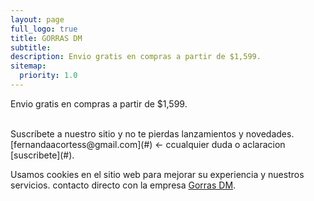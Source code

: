 ```yaml
---
layout: page
full_logo: true
title: GORRAS DM
subtitle: 
description: Envio gratis en compras a partir de $1,599.
sitemap:
  priority: 1.0
---
```

<p class="describe-text">Envio gratis en compras a partir de $1,599.</p>
<br>
Suscríbete a nuestro sitio y no te pierdas lanzamientos y novedades. [fernandaacortess@gmail.com](#) <- ccualquier duda o aclaracion [suscribete](#).

Usamos cookies en el sitio web para mejorar su experiencia y nuestros servicios. contacto directo con la empresa [Gorras DM](
gorras-dm.github.io).

<br>
<br>
<br>
<br>
<br>
<br>
<br>
